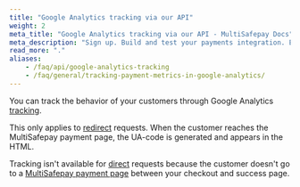 ```yaml
---
title: "Google Analytics tracking via our API"
weight: 2
meta_title: "Google Analytics tracking via our API - MultiSafepay Docs"
meta_description: "Sign up. Build and test your payments integration. Explore our products and services. Use our API reference, SDKs, and wrappers. Get support."
read_more: "."
aliases:
    - /faq/api/google-analytics-tracking
    - /faq/general/tracking-payment-metrics-in-google-analytics/
---
```


You can track the behavior of your customers through Google Analytics [tracking](/api/#create-an-order).  

This only applies to [redirect](/developer/api/difference-between-direct-and-redirect/) requests. When the customer reaches the MultiSafepay payment page, the UA-code is generated and appears in the HTML.

Tracking isn't available for [direct](/developer/api/difference-between-direct-and-redirect/) requests because the customer doesn't go to a [MultiSafepay payment page](/payment-pages/) between your checkout and success page. 
